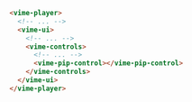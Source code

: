 ```html {7} title="example.html"
<vime-player>
  <!-- ... -->
  <vime-ui>
    <!-- ... -->
    <vime-controls>
      <!-- ... -->
      <vime-pip-control></vime-pip-control>
    </vime-controls>
  </vime-ui>
</vime-player>
```
